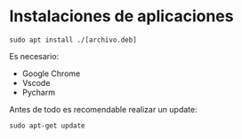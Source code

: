# Instalaciones de aplicaciones

```
sudo apt install ./[archivo.deb]
```

Es necesario:

- Google Chrome
- Vscode
- Pycharm

Antes de todo es recomendable realizar un update:

```
sudo apt-get update
``` 